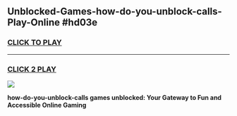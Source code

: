 
## Unblocked-Games-how-do-you-unblock-calls-Play-Online #hd03e
<h3>
<a href="https://news.freeplayer.one?title=how-do-you-unblock-calls&ref=3">CLICK TO PLAY</a></h3>
<hr>

<h3>
<a href="https://news.freeplayer.one?title=how-do-you-unblock-calls&ref=3">CLICK 2 PLAY</a>
  
</h3>

<a href="https://news.freeplayer.one?title=how-do-you-unblock-calls&ref=3"><img src="https://clearcache.store/games.png"></a>


**how-do-you-unblock-calls games unblocked: Your Gateway to Fun and Accessible Online Gaming**
